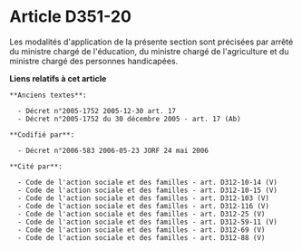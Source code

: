 # Article D351-20

Les modalités d'application de la présente section sont précisées par arrêté du ministre chargé de l'éducation, du ministre
chargé de l'agriculture et du ministre chargé des personnes handicapées.

**Liens relatifs à cet article**

	**Anciens textes**:

	  - Décret n°2005-1752 2005-12-30 art. 17
	  - Décret n°2005-1752 du 30 décembre 2005 - art. 17 (Ab)

	**Codifié par**:

	  - Décret n°2006-583 2006-05-23 JORF 24 mai 2006

	**Cité par**:

	  - Code de l'action sociale et des familles - art. D312-10-14 (V)
	  - Code de l'action sociale et des familles - art. D312-10-15 (V)
	  - Code de l'action sociale et des familles - art. D312-103 (V)
	  - Code de l'action sociale et des familles - art. D312-116 (V)
	  - Code de l'action sociale et des familles - art. D312-25 (V)
	  - Code de l'action sociale et des familles - art. D312-59-11 (V)
	  - Code de l'action sociale et des familles - art. D312-69 (V)
	  - Code de l'action sociale et des familles - art. D312-88 (V)
